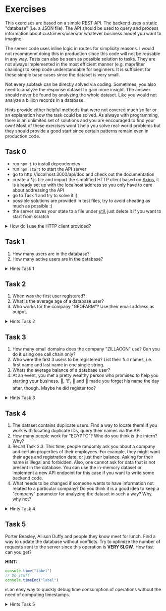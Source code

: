 # Exercises

This exercises are based on a simple REST API. The backend uses a static "database" (i.e. a JSON file). The API
should be used to query and process information about customers/users/or whatever business model you want to imagine.

The server code uses inline logic in routes for simplicity reasons. I would not recommend doing this in production
since this code will not be reusable in any way. Tests can also be seen as possible solution to tasks. They are not always implemented in
the most efficient manner (e.g. map/filter chaining) to keep code understandable for beginners. It is sufficient for these simple base cases 
since the dataset is very small. 

Not every subtask can be directly solved via coding. Sometimes, you also need to analyze the response dataset to gain more insight. 
The answer should never be found by analyzing the whole dataset. Like you would not analyze a billion records in a database.

Hints provide either helpful methods that were not covered much so far or an explanation how the task could be solved. 
As always with programming, there is an unlimited set of solutions and you are encouraged to find your own! Most of these
exercises wont't help you solve real-world problems but they should provide a good start since certain patterns remain
even in production code.

## Task 0
- run `npm i` to install dependencies
- run `npm start` to start the API server
- go to http://localhost:3000/api/doc and check out the documentation
- create a *.js file and import the simplified HTTP client based on [Axios](https://github.com/axios/axios),
it is already set up with the localhost address so you only have to care about addressing the API
- go to Task 1 and try to solve it :)
- possible solutions are provided in test files, try to avoid cheating as much as possible :)
- the server saves your state to a file under [util](../util), just delete it if you want to start from scratch 

<details><summary>How do I use the HTTP client provided?</summary>

<span>Your response object will look like <a href="https://github.com/axios/axios#response-schema">this</a>.</span>
```javascript
const { http } = require('../util/util') // ensure that your relative path is correct

// note that this execution does not wait for your HTTP call to finish
http.get('/api/users')
    .then(response => {
      // Do something with the response  
    })
    .catch(error => {
      // Handle the error
    })

// if you want to use async-await ensure that you are in an async function
// a rejection here will crash your code while the above call does not
// how does that relate to the manner in which the code is executed?
const response = await http.get('/api/users')     
```

</details>

## Task 1
1. How many users are in the database?
2. How many active users are in the database?

<details><summary>Hints Task 1</summary>
<p>

```javascript
Array.prototype.filter()      // can be used to find elements matching a condition
```

</p>
</details>

## Task 2
1. When was the first user registered?
2. What is the average age of a database user?
3. Who works for the company "GEOFARM"? Use their email address as output.

<details><summary>Hints Task 2</summary>
<p>

```javascript
Date.parse()                  // returns a number
Math.floor() || Math.ceil()   // use it remove fractional digits
Math.min()                    // can be used to find the smallest value in a collection, 
                              // it does not accept an array, though! lookup what the ES6 spread operator does
Array.prototype.sort()        // consider using .sort() for sorting numbers
Date.prototype.toISOString()  // converts a numeric date to a date string
```

</p>
</details>

## Task 3
1. How many email domains does the company "ZILLACON" use? Can you do it using one call chain only?
2. Who were the first 3 users to be registered? List their full names, i.e. first name and last name in one single string.
3. Whats the average balance of a database user?
4. At an event, you met a pretty wealthy person who promised to help you starting your business. :beers:, :cocktail:, :tropical_drink: and :wine_glass:
made you forget his name the day after, though. Maybe he did register too?

<details><summary>Hints Task 3</summary>
<p>
The balance is a string in the dataset! Use your knowledge about type conversions to deal with this.
 
```javascript
String.prototype.split()      // just as in any other language
Array.prototype.pop()         // removes and returns the last element of an array 
Array.prototype.map()         // transforms a sequence into another sequence
Array.prototype.sort()        // consider using .sort() for sorting objects
Array.prototype.slice()       // get a portion of an array
```

</p>
</details>

## Task 4
1. The dataset contains duplicate users. Find a way to locate them! If you work with locating duplicate IDs, query their names via the API.
2. How many people work for "EGYPTO"? Who do you think is the intern? Why?
3. Recall Task 2.3. This time, people randomly ask you about a company and certain properties of their employees.
For example, they might want their ages and registration date, or just their balance. Asking for their name is illegal and forbidden. Also, 
one cannot ask for data that is not present in the database. You can use the in-memory dataset or implement a new API endpoint for this case
if you want to write some backend code.
4. What needs to be changed if someone wants to have information not related to a particular company? Do you think it is a good idea to keep
a "company" parameter for analyzing the dataset in such a way? Why, why not? 

<details><summary>Hints Task 4</summary>

<ol>
    <li>If you have the IDs, try using the Promise.all() operation to query all users asynchronously. What are the limitations with this?</li>
    <li>Once you get the response, you might see the solution by looking at the data set.</li>
    <li>Try using .map, .filter and .reduce. No more hints. :)</li>
    <li>
        It is a good programming pattern to use functions that do exactly one thing at a time. A function that statically 
        filters by the "company" property and then extracts some more properties from the filtered list is not very reusable. 
        Try to decouple the filtering from the property data extraction.
    </li>
</ol>

</details>

## Task 5
Porter Beasley, Allison Duffy and people they know meet for lunch. Find a way to update the database without conflicts.
Try to optimize the number of requests sent to the server since this operation is <b>VERY SLOW</b>. How fast can you get?

**HINT:**
```javascript
console.time("label")
// Do stuff
console.timeEnd("label")
```
is an easy way to quickly debug time consumption of operations without the need of computing timestamps.
    
<details><summary>Hints Task 5</summary>
<p>
Both share a subset of known people. Blindly updating the database will fail. Also, trying to add every new person one by one
will take forever. You can diff both lists using .filter, which will be the fastest solution in this case. The be as fast as
possible, diffs should be sent using Promise.all().
</p>
</details>    
